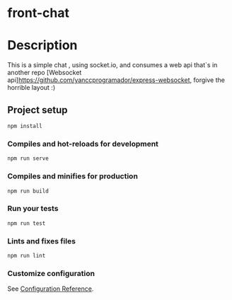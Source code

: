 # front-chat

# Description
This is a simple chat , using socket.io, and consumes a web api that`s in another repo [Websocket api]<https://github.com/yanccprogramador/express-websocket>, forgive the horrible layout :)

## Project setup
```
npm install
```

### Compiles and hot-reloads for development
```
npm run serve
```

### Compiles and minifies for production
```
npm run build
```

### Run your tests
```
npm run test
```

### Lints and fixes files
```
npm run lint
```

### Customize configuration
See [Configuration Reference](https://cli.vuejs.org/config/).

